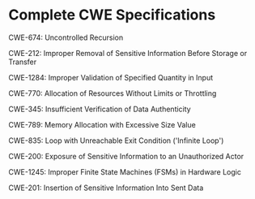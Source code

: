 

# Complete CWE Specifications

CWE-674: Uncontrolled Recursion

CWE-212: Improper Removal of Sensitive Information Before Storage or Transfer

CWE-1284: Improper Validation of Specified Quantity in Input

CWE-770: Allocation of Resources Without Limits or Throttling

CWE-345: Insufficient Verification of Data Authenticity

CWE-789: Memory Allocation with Excessive Size Value

CWE-835: Loop with Unreachable Exit Condition ('Infinite Loop')

CWE-200: Exposure of Sensitive Information to an Unauthorized Actor

CWE-1245: Improper Finite State Machines (FSMs) in Hardware Logic

CWE-201: Insertion of Sensitive Information Into Sent Data